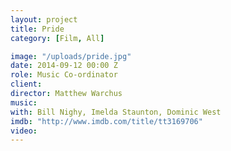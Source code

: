 ```yaml
---
layout: project
title: Pride
category: [Film, All]

image: "/uploads/pride.jpg"
date: 2014-09-12 00:00 Z
role: Music Co-ordinator
client: 
director: Matthew Warchus
music: 
with: Bill Nighy, Imelda Staunton, Dominic West
imdb: "http://www.imdb.com/title/tt3169706"
video: 
---
```



